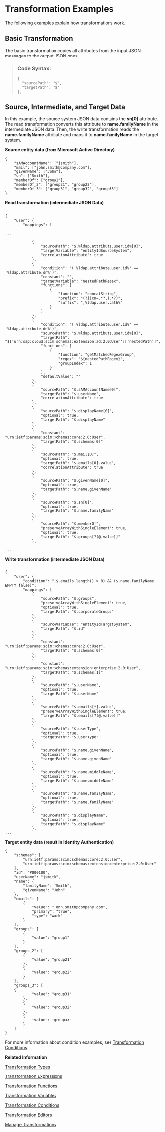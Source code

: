 <!-- loio901c759381d649158f8d9b5b07b095ec -->

# Transformation Examples

The following examples explain how transformations work.



<a name="loio901c759381d649158f8d9b5b07b095ec__section_m1c_hcl_x5b"/>

## Basic Transformation

The basic transformation copies all attributes from the input JSON messages to the output JSON ones.

> ### Code Syntax:  
> ```
> {
> 	"sourcePath": "$",
> 	"targetPath": "$"
> },
> ```



<a name="loio901c759381d649158f8d9b5b07b095ec__section_qbk_vtc_ykb"/>

## Source, Intermediate, and Target Data

In this example, the source system JSON data contains the **sn\[0\]** attribute. The read transformation converts this attribute to **name.familyName** in the intermediate JSON data. Then, the write transformation reads the **name.familyName** attribute and maps it to **name.familyName** in the target system.

**Source entity data \(from Microsoft Active Directory\)**

```
{
	"sAMAccountName": ["jsmith"],
	"mail": ["john.smith@company.com"],
	"givenName": ["John"],
	"sn": ["Smith"],
	"memberOf": ["group1"],
	"memberOf_2": ["group21", "group22"],
	"memberOf_3": ["group31", "group32", "group33"]
}
```

**Read transformation \(intermediate JSON Data\)**

```

{
    "user": {
        "mappings": [

...

            {
                "sourcePath": "$.%ldap.attribute.user.id%[0]",
                "targetVariable": "entityIdSourceSystem",
                "correlationAttribute": true
            },
            {
                "condition": "('%ldap.attribute.user.id%' == '%ldap.attribute.dn%')",
                "constant": "",
                "targetVariable": "nestedPathRegex",
                "functions": [
                    {
                        "function": "concatString",
                        "prefix": "(?i)cn=.*?,(.*?)",
                        "suffix": ",%ldap.user.path%"
                    }
                ]
            },
            {
                "condition": "('%ldap.attribute.user.id%' == '%ldap.attribute.dn%')",
                "sourcePath": "$.%ldap.attribute.user.id%[0]",
                "targetPath": "$['urn:sap:cloud:scim:schemas:extension:ad:2.0:User']['nestedPath']",
                "functions": [
                    {
                        "function": "getMatchedRegexGroup",
                        "regex": "${nestedPathRegex}",
                        "groupIndex": 1
                    }
                ],
                "defaultValue": ""
            },
            {
                "sourcePath": "$.sAMAccountName[0]",
                "targetPath": "$.userName",
                "correlationAttribute": true
            },
            {
                "sourcePath": "$.displayName[0]",
                "optional": true,
                "targetPath": "$.displayName"
            },
            {
                "constant": "urn:ietf:params:scim:schemas:core:2.0:User",
                "targetPath": "$.schemas[0]"
            },
            {
                "sourcePath": "$.mail[0]",
                "optional": true,
                "targetPath": "$.emails[0].value",
                "correlationAttribute": true
            },
            {
                "sourcePath": "$.givenName[0]",
                "optional": true,
                "targetPath": "$.name.givenName"
            },
            {
                "sourcePath": "$.sn[0]",
                "optional": true,
                "targetPath": "$.name.familyName"
            },
            {
                "sourcePath": "$.memberOf",
                "preserveArrayWithSingleElement": true,
                "optional": true,
                "targetPath": "$.groups[?(@.value)]"
            },

...
```

**Write transformation \(intermediate JSON Data\)**

```

{
    "user": {
        "condition": "($.emails.length() > 0) && ($.name.familyName EMPTY false)",
        "mappings": [
            {
                "sourcePath": "$.groups",
                "preserveArrayWithSingleElement": true,
                "optional": true,
                "targetPath": "$.corporateGroups"
            },
            {
                "sourceVariable": "entityIdTargetSystem",
                "targetPath": "$.id"
            },
            {
                "constant": "urn:ietf:params:scim:schemas:core:2.0:User",
                "targetPath": "$.schemas[0]"
            },
            {
                "constant": "urn:ietf:params:scim:schemas:extension:enterprise:2.0:User",
                "targetPath": "$.schemas[1]"
            },
            {
                "sourcePath": "$.userName",
                "optional": true,
                "targetPath": "$.userName"
            },
            {
                "sourcePath": "$.emails[*].value",
                "preserveArrayWithSingleElement": true,
                "targetPath": "$.emails[?(@.value)]"
            },
            {
                "sourcePath": "$.userType",
                "optional": true,
                "targetPath": "$.userType"
            },
            {
                "sourcePath": "$.name.givenName",
                "optional": true,
                "targetPath": "$.name.givenName"
            },
            {
                "sourcePath": "$.name.middleName",
                "optional": true,
                "targetPath": "$.name.middleName"
            },
            {
                "sourcePath": "$.name.familyName",
                "optional": true,
                "targetPath": "$.name.familyName"
            },
            {
                "sourcePath": "$.displayName",
                "optional": true,
                "targetPath": "$.displayName"
            },
...
```

**Target entity data \(result in Identity Authentication\)**

```
{
	"schemas": [
		"urn:ietf:params:scim:schemas:core:2.0:User",
		"urn:ietf:params:scim:schemas:extension:enterprise:2.0:User"
	],
	"id": "P000100",
	"userName": "jsmith",
	"name": {
		"familyName": "Smith",
		"givenName": "John"
	},
	"emails": [
		{
			"value": "john.smith@company.com",
			"primary": "true",
			"type": "work"
		}
	],
	"groups": [
		{
			"value": "group1"
		}
	],
	"groups_2": [
		{
			"value": "group21"
		},
		{
			"value": "group22"
		}
	],
	"groups_3": [
	{
			"value": "group31"
		},
		{
			"value": "group32"
		},
		{
			"value": "group33"
		}
	]
}
```

For more information about condition examples, see [Transformation Conditions](https://help.sap.com/docs/cloud-identity-services/cloud-identity-services/condition-examples-in-transformations?version=Cloud).

**Related Information**  


[Transformation Types](transformation-types-1a92c56.md "Learn about the types of JSON transformations needed for the provisioning jobs.")

[Transformation Expressions](transformation-expressions-bb8537b.md "")

[Transformation Functions](transformation-functions-0cdac7c.md "")

[Transformation Variables](transformation-variables-8376adb.md "")

[Transformation Conditions](transformation-conditions-f47bd39.md "A condition defines a JSON filter expression that can be applied to entity types (such as users, groups, and roles) or within attribute mappings. It can be combined with strings, constants, variables, and functions, or used within functions.")

[Transformation Editors](transformation-editors-9ea770b.md "Identity Provisioning provides graphical and JSON text editor for managing provisioning system transformations.")

[Manage Transformations](Operation-Guide/manage-transformations-2d0fbe5.md "You can manage transformations with graphical and JSON text editor. Regardless of which one you choose, the following initial steps are the same.")

